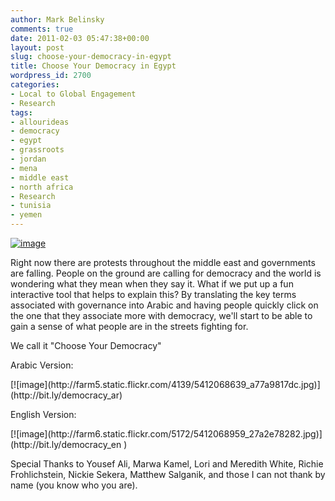 ```yaml
---
author: Mark Belinsky
comments: true
date: 2011-02-03 05:47:38+00:00
layout: post
slug: choose-your-democracy-in-egypt
title: Choose Your Democracy in Egypt
wordpress_id: 2700
categories:
- Local to Global Engagement
- Research
tags:
- allourideas
- democracy
- egypt
- grassroots
- jordan
- mena
- middle east
- north africa
- Research
- tunisia
- yemen
---
```


[![image](http://farm5.static.flickr.com/4152/5411178653_45b80f2430.jpg)](http://bit.ly/democracy_en)


Right now there are protests throughout the middle east and governments are falling. People on the ground are calling for democracy and the world is wondering what they mean when they say it. What if we put up a fun interactive tool that helps to explain this? By translating the key terms associated with governance into Arabic and having people quickly click on the one that they associate more with democracy, we'll start to be able to gain a sense of what people are in the streets fighting for.

We call it "Choose Your Democracy"

Arabic Version:

<caption id="" align="aligncenter" width="400" caption=" ماذا تعني لك الديمقراطية؟">[![image](http://farm5.static.flickr.com/4139/5412068639_a77a9817dc.jpg)](http://bit.ly/democracy_ar)</caption>

English Version:

<caption id="" align="aligncenter" width="400" caption="What does democracy mean to you?">[![image](http://farm6.static.flickr.com/5172/5412068959_27a2e78282.jpg)](http://bit.ly/democracy_en )</caption>

Special Thanks to Yousef Ali, Marwa Kamel, Lori and Meredith White, Richie Frohlichstein, Nickie Sekera, Matthew Salganik, and those I can not thank by name (you know who you are).
